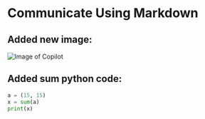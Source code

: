 # Communicate Using Markdown

## Added new image:
![Image of Copilot](https://news.microsoft.com/wp-content/uploads/prod/sites/191/2023/03/1200x630-GitHub-Blog_Banner-Light-1-1-1-800x533.jpg)

## Added sum python code:

``` python
a = (15, 15)
x = sum(a)
print(x)
```

